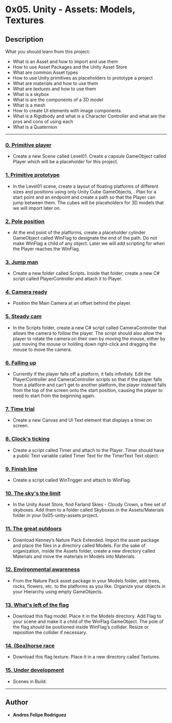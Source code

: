 # 0x05. Unity - Assets: Models, Textures

## Description
What you should learn from this project:

* What is an Asset and how to import and use them
* How to use Asset Packages and the Unity Asset Store
* What are common Asset types
* How to use Unity primitives as placeholders to prototype a project
* What are materials and how to use them
* What are textures and how to use them
* What is a skybox
* What is are the components of a 3D model
* What is a mesh
* How to create UI elements with image components
* What is a Rigidbody and what is a Character Controller and what are the pros and cons of using each
* What is a Quaternion

---

### [0. Primitive player](./Assets/Scenes/Level01.unity)
* Create a new Scene called Level01. Create a capsule GameObject called Player which will be a placeholder for this project.


### [1. Primitive prototype](./Assets/Scenes/Level01.unity)
* In the Level01 scene, create a layout of floating platforms of different sizes and positions using only Unity Cube GameObjects, . Plan for a start point and an endpoint and create a path so that the Player can jump between them. The cubes will be placeholders for 3D models that we will import later on.


### [2. Pole position](./Assets/Scenes/Level01.unity)
* At the end point of the platforms, create a placeholder cylinder GameObject called WinFlag to designate the end of the path. Do not make WinFlag a child of any object. Later we will add scripting for when the Player reaches the WinFlag.


### [3. Jump man](./Assets/Scenes/Level01.unity)
* Create a new folder called Scripts. Inside that folder, create a new C# script called PlayerController and attach it to Player.


### [4. Camera ready](./Assets/Scenes/Level01.unity)
* Position the Main Camera at an offset behind the player. 


### [5. Steady cam](./Assets/Scenes/Level01.unity)
* In the Scripts folder, create a new C# script called CameraController that allows the camera to follow the player. The script should also allow the player to rotate the camera on their own by moving the mouse, either by just moving the mouse or holding down right-click and dragging the mouse to move the camera.


### [6. Falling up](./Assets/Scenes/Level01.unity)
* Currently if the player falls off a platform, it falls infinitely. Edit the PlayerController and CameraController scripts so that if the player falls from a platform and can’t get to another platform, the player instead falls from the top of the screen onto the start position, causing the player to need to start from the beginning again.


### [7. Time trial](./Assets/Scenes/Level01.unity)
* Create a new Canvas and UI Text element that displays a timer on screen.


### [8. Clock's ticking](./Assets/Scenes/Level01.unity)
* Create a script called Timer and attach to the Player. Timer should have a public Text variable called Timer Text for the TimerText Text object.


### [9. Finish line](./Assets/Scenes/Level01.unity)
* Create a script called WinTrigger and attach to WinFlag.


### [10. The sky's the limit](./Assets/Scenes/Level01.unity)
* In the Unity Asset Store, find Farland Skies - Cloudy Crown, a free set of skyboxes. Add them to a folder called Skyboxes in the Assets/Materials folder in your 0x05-unity-assets project.


### [11. The great outdoors](./Assets/Scenes/Level01.unity)
* Download Kenney’s Nature Pack Extended. Import the asset package and place the files in a directory called Models. For the sake of organization, inside the Assets folder, create a new directory called Materials and move the materials in Models into Materials.


### [12. Environmental awareness](./Assets/Scenes/Level01.unity)
* From the Nature Pack asset package in your Models folder, add trees, rocks, flowers, etc. to the platforms as you like. Organize your objects in your Hierarchy using empty GameObjects.


### [13. What's left of the flag](./Assets/Scenes/Level01.unity)
* Download this flag model. Place it in the Models directory. Add Flag to your scene and make it a child of the WinFlag GameObject. The pole of the flag should be positioned inside WinFlag‘s collider. Resize or reposition the collider if necessary.


### [14. (Sea)horse race](./Assets/Scenes/Level01.unity)
* Download this flag texture. Place it in a new directory called Textures. 


### [15. Under development](./Builds/)
* Scenes in Build:

---

## Author
* **Andres Felipe Rodriguez** 